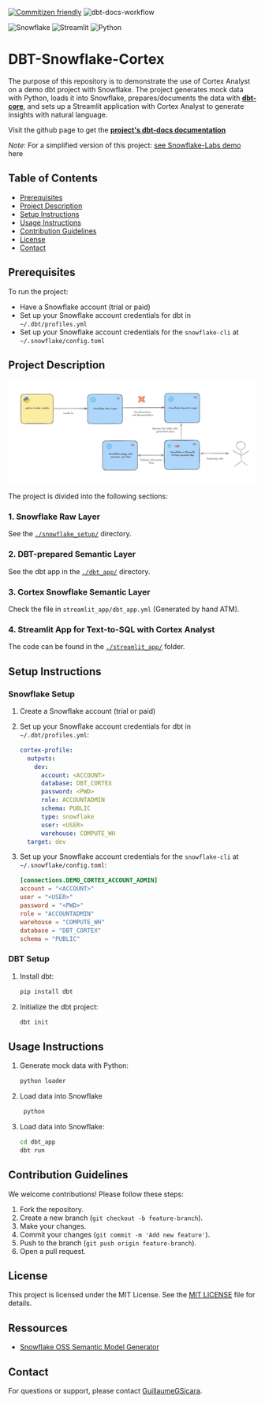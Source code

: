 [![Commitizen friendly](https://img.shields.io/badge/commitizen-friendly-brightgreen.svg)](http://commitizen.github.io/cz-cli/) ![dbt-docs-workflow](https://github.com/GuillaumeGSicara/dbt-snowflake-cortex/actions/workflows/generate-docs.yml/badge.svg)

![Snowflake](https://a11ybadges.com/badge?logo=snowflake) ![Streamlit](https://a11ybadges.com/badge?logo=streamlit) ![Python](https://a11ybadges.com/badge?logo=python)


# **DBT-Snowflake-Cortex**

The purpose of this repository is to demonstrate the use of Cortex Analyst on a demo dbt project with Snowflake. The project generates mock data with Python, loads it into Snowflake, prepares/documents the data with [**dbt-core**](https://docs.getdbt.com/docs/core/about-core-setup), and sets up a Streamlit application with Cortex Analyst to generate insights with natural language.

Visit the github page to get the [**project's dbt-docs documentation**](https://guillaumegsicara.github.io/dbt-snowflake-cortex/#!/overview)

_Note_: For a simplified version of this project: [see Snowflake-Labs demo](https://github.com/Snowflake-Labs/sfguide-getting-started-with-cortex-analyst) here

## Table of Contents
- [Prerequisites](#prerequisites)
- [Project Description](#project-description)
- [Setup Instructions](#setup-instructions)
- [Usage Instructions](#usage-instructions)
- [Contribution Guidelines](#contribution-guidelines)
- [License](#license)
- [Contact](#contact)

## Prerequisites

To run the project:
- Have a Snowflake account (trial or paid)
- Set up your Snowflake account credentials for dbt in `~/.dbt/profiles.yml`
- Set up your Snowflake account credentials for the `snowflake-cli` at `~/.snowflake/config.toml`

## Project Description

![Project Setup Diagram](./img/project_setup_diagram.png)

The project is divided into the following sections:

### 1. Snowflake Raw Layer
See the [`./snowflake_setup/`](./snowflake_setup/) directory.

### 2. DBT-prepared Semantic Layer
See the dbt app in the [`./dbt_app/`](./dbt_app/) directory.

### 3. Cortex Snowflake Semantic Layer
Check the file in `streamlit_app/dbt_app.yml` (Generated by hand ATM).

### 4. Streamlit App for Text-to-SQL with Cortex Analyst
The code can be found in the [`./streamlit_app/`](./streamlit_app/) folder.

## Setup Instructions

### Snowflake Setup
1. Create a Snowflake account (trial or paid)
2. Set up your Snowflake account credentials for dbt in `~/.dbt/profiles.yml`:

    ```yaml
    cortex-profile:
      outputs:
        dev:
          account: <ACCOUNT>
          database: DBT_CORTEX
          password: <PWD>
          role: ACCOUNTADMIN
          schema: PUBLIC
          type: snowflake
          user: <USER>
          warehouse: COMPUTE_WH
      target: dev
    ```
3. Set up your Snowflake account credentials for the `snowflake-cli` at `~/.snowflake/config.toml`:
    ```toml
    [connections.DEMO_CORTEX_ACCOUNT_ADMIN]
    account = "<ACCOUNT>"
    user = "<USER>"
    password = "<PWD>"
    role = "ACCOUNTADMIN"
    warehouse = "COMPUTE_WH"
    database = "DBT_CORTEX"
    schema = "PUBLIC"
    ```

### DBT Setup
1. Install dbt:
    ```sh
    pip install dbt
    ```
2. Initialize the dbt project:
    ```sh
    dbt init
    ```

## Usage Instructions

1. Generate mock data with Python:
    ```sh
    python loader
    ```
2. Load data into Snowflake
   ```sh
    python
   ```
2. Load data into Snowflake:
    ```sh
    cd dbt_app
    dbt run
    ```

## Contribution Guidelines

We welcome contributions! Please follow these steps:
1. Fork the repository.
2. Create a new branch (`git checkout -b feature-branch`).
3. Make your changes.
4. Commit your changes (`git commit -m 'Add new feature'`).
5. Push to the branch (`git push origin feature-branch`).
6. Open a pull request.

## License

This project is licensed under the MIT License. See the [MIT LICENSE](LICENSE.md) file for details.


## Ressources

- [Snowflake OSS Semantic Model Generator](https://github.com/Snowflake-Labs/semantic-model-generator)

## Contact

For questions or support, please contact [GuillaumeGSicara](mailto:guillaume.gonde@sicara.com).